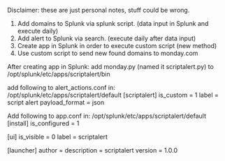 Disclaimer: these are just personal notes, stuff could be wrong.

1. Add domains to Splunk via splunk script. (data input in Splunk and execute daily)
2. Add alert to Splunk via search. (execute daily after data input)
3. Create app in Splunk in order to execute custom script (new method)
4. Use custom script to send new found domains to monday.com


After creating app in Splunk:
add monday.py (named it scriptalert.py) to /opt/splunk/etc/apps/scriptalert/bin

add following to alert_actions.conf in: /opt/splunk/etc/apps/scriptalert/default
[scriptalert]
is_custom = 1
label = script alert
payload_format = json

Add following to app.conf in: /opt/splunk/etc/apps/scriptalert/default
[install]
is_configured = 1

[ui]
is_visible = 0
label = scriptalert

[launcher]
author = 
description = scriptalert
version = 1.0.0

